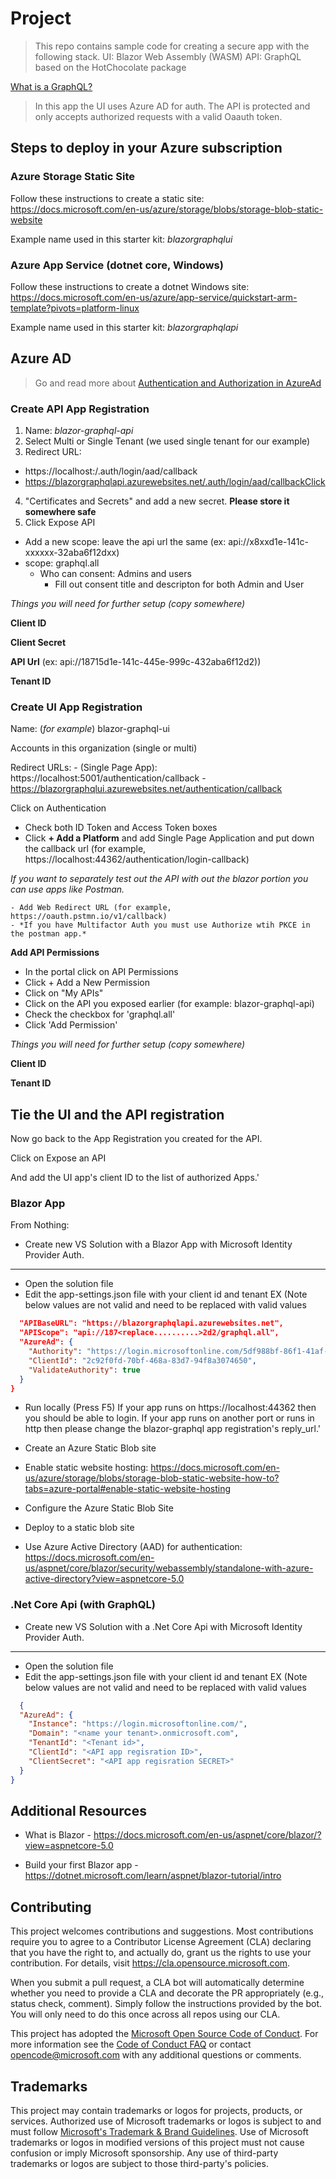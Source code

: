 # Project

> This repo contains sample code for creating a secure app with the following stack.
> UI: Blazor Web Assembly (WASM)
> API: GraphQL based on the HotChocolate package

[What is a GraphQL?](https://github.com/microsoft/emerging-opportunities/tree/main/MotherBox/GraphQL)

> In this app the UI uses Azure AD for auth.  The API is protected and only accepts authorized requests with a valid Oaauth token.


## Steps to deploy in your Azure subscription

### Azure Storage Static Site
Follow these instructions to create a static site: https://docs.microsoft.com/en-us/azure/storage/blobs/storage-blob-static-website

Example name used in this starter kit: _blazorgraphqlui_

### Azure App Service (dotnet core, Windows)
Follow these instructions to create a dotnet Windows site: https://docs.microsoft.com/en-us/azure/app-service/quickstart-arm-template?pivots=platform-linux

Example name used in this starter kit: _blazorgraphqlapi_

## Azure AD

> Go and read more about [Authentication and Authorization in AzureAd](https://github.com/microsoft/emerging-opportunities/tree/main/.NET/Authentication)

### Create API App Registration

1. Name: _blazor-graphql-api_
2. Select Multi or Single Tenant (we used single tenant for our example)
3. Redirect URL: 
  - https://localhost:<port>/.auth/login/aad/callback 
  - https://blazorgraphqlapi.azurewebsites.net/.auth/login/aad/callbackClick 
4. "Certificates and Secrets" and add a new secret. **Please store it somewhere safe**
5. Click Expose API 
  - Add a new scope: leave the api url the same (ex: api://x8xxd1e-141c-xxxxxx-32aba6f12dxx)
  - scope: graphql.all
    - Who can consent: Admins and users
      - Fill out consent title and descripton for both Admin and User
  

_Things you will need for further setup (copy somewhere)_

**Client ID**

**Client Secret**
  
**API Url** (ex: api://18715d1e-141c-445e-999c-432aba6f12d2))
  
**Tenant ID**


### Create UI App Registration

Name: (*for example*)
blazor-graphql-ui

Accounts in this organization (single or multi)
    
Redirect URLs: 
    - (Single Page App): https://localhost:5001/authentication/callback 
    - https://blazorgraphqlui.azurewebsites.net/authentication/callback

Click on Authentication
  - Check both ID Token and Access Token boxes
  - Click **+ Add a Platform** and add Single Page Application and put down the callback url (for example, https://localhost:44362/authentication/login-callback)

_If you want to separately test out the API with out the blazor portion you can use apps like *Postman*._

    - Add Web Redirect URL (for example, https://oauth.pstmn.io/v1/callback)
    - *If you have Multifactor Auth you must use Authorize wtih PKCE in the postman app.*

**Add API Permissions**

* In the portal click on API Permissions
* Click + Add a New Permission
* Click on "My APIs"
* Click on the API you exposed earlier (for example: blazor-graphql-api)
* Check the checkbox for 'graphql.all'
* Click 'Add Permission'

_Things you will need for further setup (copy somewhere)_

**Client ID**

**Tenant ID**

## Tie the UI and the API registration
    
Now go back to the App Registration you created for the API.

Click on Expose an API

And add the UI app's client ID to the list of authorized Apps.'

### Blazor App
    
From Nothing:

* Create new VS Solution with a Blazor App with Microsoft Identity Provider Auth.
----
* Open the solution file
* Edit the app-settings.json file with your client id and tenant
EX (Note below values are not valid and need to be replaced with valid values
```json
  "APIBaseURL": "https://blazorgraphqlapi.azurewebsites.net",
  "APIScope": "api://187<replace..........>2d2/graphql.all",
  "AzureAd": {
    "Authority": "https://login.microsoftonline.com/5df988bf-86f1-41af-91ab-2d7cd011db47",
    "ClientId": "2c92f0fd-70bf-468a-83d7-94f8a3074650",
    "ValidateAuthority": true
  }
}
```

* Run locally (Press F5)
If your app runs on https://localhost:44362 then you should be able to login.  If your app runs on another port or runs in http then please change the blazor-graphql app registration's reply_url.'

* Create an Azure Static Blob site
* Enable static website hosting: https://docs.microsoft.com/en-us/azure/storage/blobs/storage-blob-static-website-how-to?tabs=azure-portal#enable-static-website-hosting
* Configure the Azure Static Blob Site
* Deploy to a static blob site


* Use Azure Active Directory (AAD) for authentication: https://docs.microsoft.com/en-us/aspnet/core/blazor/security/webassembly/standalone-with-azure-active-directory?view=aspnetcore-5.0

### .Net Core Api (with GraphQL)

* Create new VS Solution with a .Net Core Api with Microsoft Identity Provider Auth.
----
* Open the solution file
* Edit the app-settings.json file with your client id and tenant
EX (Note below values are not valid and need to be replaced with valid values
```json
  {
  "AzureAd": {
    "Instance": "https://login.microsoftonline.com/",
    "Domain": "<name your tenant>.onmicrosoft.com",
    "TenantId": "<Tenant id>",
    "ClientId": "<API app regisration ID>",
    "ClientSecret": "<API app regisration SECRET>"
  }
}
```
## Additional Resources
* What is Blazor - https://docs.microsoft.com/en-us/aspnet/core/blazor/?view=aspnetcore-5.0

* Build your first Blazor app - https://dotnet.microsoft.com/learn/aspnet/blazor-tutorial/intro

## Contributing

This project welcomes contributions and suggestions.  Most contributions require you to agree to a
Contributor License Agreement (CLA) declaring that you have the right to, and actually do, grant us
the rights to use your contribution. For details, visit https://cla.opensource.microsoft.com.

When you submit a pull request, a CLA bot will automatically determine whether you need to provide
a CLA and decorate the PR appropriately (e.g., status check, comment). Simply follow the instructions
provided by the bot. You will only need to do this once across all repos using our CLA.

This project has adopted the [Microsoft Open Source Code of Conduct](https://opensource.microsoft.com/codeofconduct/).
For more information see the [Code of Conduct FAQ](https://opensource.microsoft.com/codeofconduct/faq/) or
contact [opencode@microsoft.com](mailto:opencode@microsoft.com) with any additional questions or comments.

## Trademarks

This project may contain trademarks or logos for projects, products, or services. Authorized use of Microsoft 
trademarks or logos is subject to and must follow 
[Microsoft's Trademark & Brand Guidelines](https://www.microsoft.com/en-us/legal/intellectualproperty/trademarks/usage/general).
Use of Microsoft trademarks or logos in modified versions of this project must not cause confusion or imply Microsoft sponsorship.
Any use of third-party trademarks or logos are subject to those third-party's policies.
